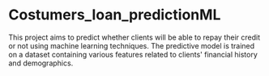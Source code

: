 # Costumers_loan_predictionML

This project aims to predict whether clients will be able to repay their credit or not using machine learning techniques. The predictive model is trained on a dataset containing various features related to clients' financial history and demographics.
